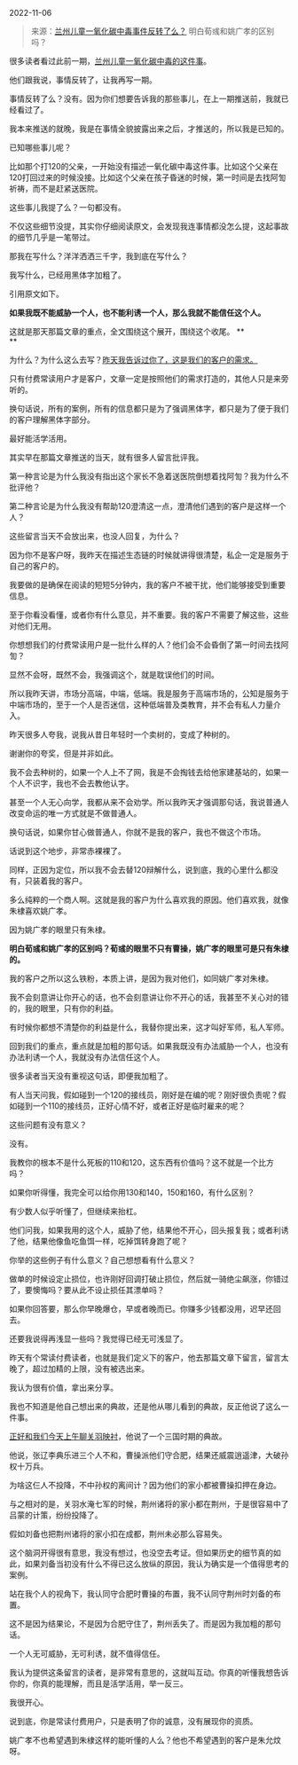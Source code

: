 2022-11-06

> 来源：[兰州儿童一氧化碳中毒事件反转了么？](http://mp.weixin.qq.com/s?__biz=MzU3NDc5Nzc0NQ==&mid=2247520898&idx=1&sn=637874d17d086bff5c91c237ba997f9c&chksm=fd2e305cca59b94a335f856455de732c47c69c4888d56b5d919c50d41d9fc45f63413850eff5&scene=27#wechat_redirect)
> 明白荀彧和姚广孝的区别吗？

很多读者看过此前一期，[兰州儿童一氧化碳中毒的这件事](http://mp.weixin.qq.com/s?__biz=MzU0MjYwNDU2Mw==&mid=2247508533&idx=1&sn=c7a26cf31f0158b3ed2b95fda5b6b46d&chksm=fb1ace49cc6d475fd3cff35ba4348f000866e02ba8a039418b83f91239d7f5ad93170e40a342&scene=21#wechat_redirect)。  

他们跟我说，事情反转了，让我再写一期。  

事情反转了么？没有。因为你们想要告诉我的那些事儿，在上一期推送前，我就已经看过了。  

我本来推送的就晚，我是在事情全貌披露出来之后，才推送的，所以我是已知的。  

已知哪些事儿呢？

比如那个打120的父亲，一开始没有描述一氧化碳中毒这件事。比如这个父亲在120打回过来的时候没接。比如这个父亲在孩子昏迷的时候，第一时间是去找阿訇祈祷，而不是赶紧送医院。

这些事儿我提了么？一句都没有。  

不仅这些细节没提，其实你仔细阅读原文，会发现我连事情都没怎么提，这起事故的细节几乎是一笔带过。  

那我在写什么？洋洋洒洒三千字，我到底在写什么？  

我写什么，已经用黑体字加粗了。

引用原文如下。

 **如果我既不能威胁一个人，也不能利诱一个人，那么我就不能信任这个人。**  

这就是那天那篇文章的重点，全文围绕这个展开，围绕这个收尾。 **  
**

为什么？为什么这么去写？[昨天我告诉过你了，这是我们的客户的需求。](http://mp.weixin.qq.com/s?__biz=MzU3NDc5Nzc0NQ==&mid=2247520890&idx=1&sn=5489dcc20a446763adda0e23a8d88d5f&chksm=fd2e30a4ca59b9b2fc183784752c3d8fc1bf49611b58a194f0ae2a14370d5986cff36c354b12&scene=21#wechat_redirect)  

只有付费常读用户才是客户，文章一定是按照他们的需求打造的，其他人只是来旁听的。  

换句话说，所有的案例，所有的信息都只是为了强调黑体字，都只是为了便于我们的客户理解黑体字部分。  

最好能活学活用。  

其实早在那篇文章推送的当天，就有很多人留言批评我。  

第一种言论是为什么我没有指出这个家长不急着送医院倒想着找阿訇？我为什么不批评他？

第二种言论是为什么我没有帮助120澄清这一点，澄清他们遇到的客户是这样一个人？

这些留言当天不会放出来，也没人回复，为什么？  

因为你不是客户呀，我昨天在描述生态链的时候就讲得很清楚，私企一定是服务于自己的客户的。  

我要做的是确保在阅读的短短5分钟内，我的客户不被干扰，他们能够接受到重要信息。  

至于你看没看懂，或者你有什么意见，并不重要。我的客户不需要了解这些，这些对他们无用。

你想想我们的付费常读用户是一批什么样的人？他们会不会昏倒了第一时间去找阿訇？

显然不会呀，既然不会，我强调这个，就是耽误他们的时间。

所以我昨天讲，市场分高端，中端，低端。我是服务于高端市场的，公知是服务于中端市场的，至于一个人是否迷信，这种低端普及类教育，并不会有私人力量介入。  

昨天很多人夸我，说我从昔日年轻时一个卖树的，变成了种树的。  

谢谢你的夸奖，但是并非如此。  

我不会去种树的，如果一个人上不了网，我是不会掏钱去给他家建基站的，如果一个人不识字，我也不会去教他认字。  

甚至一个人无心向学，我都从来不会劝学。所以我昨天才强调那句话，我说普通人改变命运的唯一方式就是不做普通人。  

换句话说，如果你甘心做普通人，你就不是我的客户，我也不做这个市场。  

话说到这个地步，非常赤裸裸了。  

同样，正因为定位，所以我不会去替120辩解什么，说到底，我的心里什么都没有，只装着我的客户。  

多么纯粹的一个商人啊。这就是我的客户为什么喜欢我的原因。他们喜欢我，就像朱棣喜欢姚广孝。  

因为姚广孝的眼里只有朱棣。

 **明白荀彧和姚广孝的区别吗？荀彧的眼里不只有曹操，姚广孝的眼里可是只有朱棣的。**

我的客户之所以这么铁粉，本质上讲，是因为我对他们，如同姚广孝对朱棣。  

我不会刻意讲让你开心的话，也不会刻意讲让你不开心的话，我甚至不关心对的错的，我的眼里，只有你的利益。  

有时候你都想不清楚你的利益是什么，我替你提出来，这才叫好军师，私人军师。  

回到我们的重点，重点就是加粗的那句话。如果我既没有办法威胁一个人，也没有办法利诱一个人，我就没有办法信任这个人。  

很多读者当天没有重视这句话，即便我加粗了。  

有人当天问我，假如碰到一个120的接线员，刚好是在编的呢？刚好很负责呢？假如碰到一个110的接线员，正好心情不好，或者正好是临时雇来的呢？  

这些问题有没有意义？  

没有。

我教你的根本不是什么死板的110和120，这东西有价值吗？这不就是一个比方吗？  

如果你听得懂，我完全可以给你用130和140，150和160，有什么区别？  

有少数人似乎听懂了，但继续来抬杠。  

他们问我，如果我用的这个人，威胁了他，结果他不开心，回头报复我；或者利诱了他，结果他像鱼吃鱼饵一样，吃掉饵转身跑了呢？  

你举的这些例子有什么意义？自己想想看有什么意义？  

做单的时候设定止损位，也许刚好回调打破止损位，然后就一骑绝尘飙涨，你错过了，要懊悔吗？要从此不设止损任其漂单吗？  

如果你回答要，那么你早晚爆仓，早或者晚而已。你赚多少钱都没用，迟早还回去。  

还要我说得再浅显一些吗？我觉得已经无可浅显了。

昨天有个常读付费读者，也就是我们定义下的客户，他去那篇文章下留言，留言太晚了，超过加精的上限，没有被选出来。  

我认为很有价值，拿出来分享。

我也不知道是他自己想出来的典故，还是他从哪儿看到的典故，反正他说了这么一件事。  

[正好和我们今天上午聊关羽映衬](http://mp.weixin.qq.com/s?__biz=MzU0MjYwNDU2Mw==&mid=2247508548&idx=1&sn=3a6f4e6fb7fee3c2f79d06ec1c128e6c&chksm=fb1ace38cc6d472e9fc6727561821d6fa172f29b8b895b666d10ec2373ce68056c99b44c4c27&scene=21#wechat_redirect)，他说了一个三国时期的典故。  

他说，张辽李典乐进三个人不和，曹操派他们守合肥，结果还威震逍遥津，大破孙权十万兵。

为啥这仨人不投降，不中孙权的离间计？因为他们的家小都被曹操扣押在身边。  

与之相对的是，关羽水淹七军的时候，荆州诸将的家小都在荆州，于是很容易中了吕蒙的计策，纷纷投降了。  

假如刘备也把荆州诸将的家小扣在成都，荆州未必那么容易失。  

这个脑洞开得很有意思，我没有想过，也没空去考证。但如果历史的细节真的如此，如果刘备当初没有什么不得已这么放纵的原因，我认为确实是一个值得思考的案例。

站在我个人的视角下，我认同守合肥时曹操的布置，我不认同守荆州时刘备的布置。  

这不是因为结果论，不是因为合肥守住了，荆州丢失了。而是因为我加粗的那句话。

一个人无可威胁，无可利诱，就不值得信任。  

我认为提供这条留言的读者，是非常有意思的，这就叫互动。你真的听懂我想告诉你的，你真的能理解，而且是活学活用，举一反三。  

我很开心。  

说到底，你是常读付费用户，只是表明了你的诚意，没有展现你的资质。

姚广孝不也希望遇到朱棣这样的能听懂的人么？他也不希望遇到的客户是朱允炆呀。

